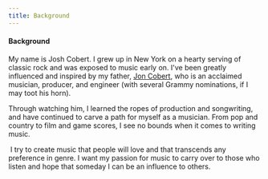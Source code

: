 ```yaml
---
title: Background
---
```

#### B﻿ackground

My name is Josh Cobert. I grew up in New York on a hearty serving of classic rock and was exposed to music early on. I've been greatly influenced and inspired by my father, [Jon Cobert](https://www.cobertoperations.com/), who is an acclaimed musician, producer, and engineer (with several Grammy nominations, if I may toot his horn). 

Through watching him, I learned the ropes of production and songwriting, and have continued to carve a path for myself as a musician. From pop and country to film and game scores, I see no bounds when it comes to writing music. 

 I try to create music that people will love and that transcends any preference in genre. I want my passion for music to carry over to those who listen and hope that someday I can be an influence to others.